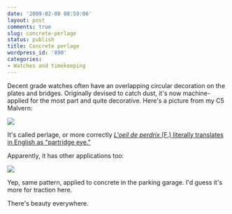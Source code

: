 ```yaml
---
date: '2009-02-08 08:59:06'
layout: post
comments: true
slug: concrete-perlage
status: publish
title: Concrete perlage
wordpress_id: '890'
categories:
- Watches and timekeeping
---
```


Decent grade watches often have an overlapping circular decoration on the plates and bridges. Originally devised to catch dust, it's now machine-applied for the most part and quite decorative. Here's a picture from my C5 Malvern:

[![](http://fnord.phfactor.net/wp-content/uploads/2009/02/dscf1960-450x412.jpg)](http://fnord.phfactor.net/wp-content/uploads/2009/02/dscf1960.jpg)

It's called perlage, or more correctly [_L'oeil de perdrix_ (F.) literally translates in English as "partridge eye."](http://montresuisses.blogspot.com/2007/10/terms-of-art-oeil-de-perdrix.html)

Apparently, it has other applications too:

[![](http://fnord.phfactor.net/wp-content/uploads/2009/02/img_0031-450x600.jpg)](http://fnord.phfactor.net/wp-content/uploads/2009/02/img_0031.jpg)

Yep, same pattern, applied to concrete in the parking garage. I'd guess it's more for traction here.

There's beauty everywhere.
